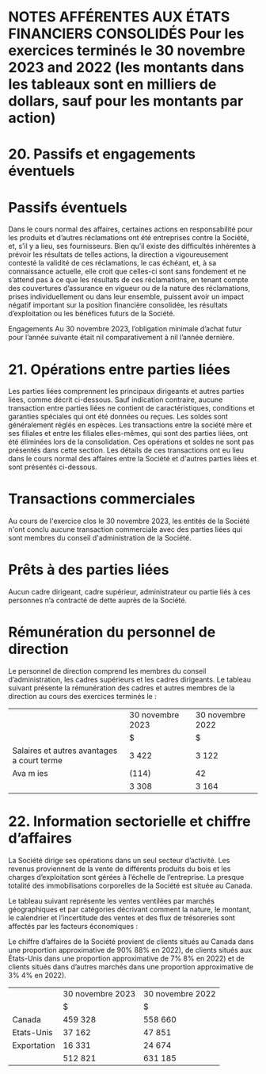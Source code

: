 # NOTES AFFÉRENTES AUX ÉTATS FINANCIERS CONSOLIDÉS Pour les exercices terminés le 30 novembre 2023 and 2022 (les montants dans les tableaux sont en milliers de dollars, sauf pour les montants par action)

# 20. Passifs et engagements éventuels

# Passifs éventuels

Dans le cours normal des affaires, certaines actions en responsabilité pour les produits et d’autres réclamations ont été entreprises contre la Société, et, s’il y a lieu, ses fournisseurs. Bien qu’il existe des difficultés inhérentes à prévoir les résultats de telles actions, la direction a vigoureusement contesté la validité de ces réclamations, le cas échéant, et, à sa connaissance actuelle, elle croit que celles-ci sont sans fondement et ne s’attend pas à ce que les résultats de ces réclamations, en tenant compte des couvertures d’assurance en vigueur ou de la nature des réclamations, prises individuellement ou dans leur ensemble, puissent avoir un impact négatif important sur la position financière consolidée, les résultats d’exploitation ou les bénéfices futurs de la Société.

Engagements Au 30 novembre 2023, l’obligation minimale d’achat futur pour l’année suivante était nil comparativement à nil l’année dernière.

# 21. Opérations entre parties liées

Les parties liées comprennent les principaux dirigeants et autres parties liées, comme décrit ci-dessous. Sauf indication contraire, aucune transaction entre parties liées ne contient de caractéristiques, conditions et garanties spéciales qui ont été données ou reçues. Les soldes sont généralement réglés en espèces. Les transactions entre la société mère et ses filiales et entre les filiales elles-mêmes, qui sont des parties liées, ont été éliminées lors de la consolidation. Ces opérations et soldes ne sont pas présentés dans cette section. Les détails de ces transactions ont eu lieu dans le cours normal des affaires entre la Société et d'autres parties liées et sont présentés ci-dessous.

# Transactions commerciales

Au cours de l'exercice clos le 30 novembre 2023, les entités de la Société n'ont conclu aucune transaction commerciale avec des parties liées qui sont membres du conseil d'administration de la Société.

# Prêts à des parties liées

Aucun cadre dirigeant, cadre supérieur, administrateur ou partie liés à ces personnes n’a contracté de dette auprès de la Société.

# Rémunération du personnel de direction

Le personnel de direction comprend les membres du conseil d’administration, les cadres supérieurs et les cadres dirigeants. Le tableau suivant présente la rémunération des cadres et autres membres de la direction au cours des exercices terminés le :

<table><tr><td></td><td>30 novembre 2023</td><td>30 novembre 2022</td></tr><tr><td></td><td>$</td><td>$</td></tr><tr><td>Salaires et autres avantages a court terme</td><td>3 422</td><td>3 122</td></tr><tr><td>Ava m     ies</td><td>(114)</td><td>42</td></tr><tr><td></td><td>3 308</td><td>3 164</td></tr></table>

# 22. Information sectorielle et chiffre d’affaires

La Société dirige ses opérations dans un seul secteur d’activité. Les revenus proviennent de la vente de différents produits du bois et les charges d’exploitation sont gérées à l’échelle de l’entreprise. La presque totalité des immobilisations corporelles de la Société est située au Canada.

Le tableau suivant représente les ventes ventilées par marchés géographiques et par catégories décrivant comment la nature, le montant, le calendrier et l’incertitude des ventes et des flux de trésoreries sont affectés par les facteurs économiques :

Le chiffre d’affaires de la Société provient de clients situés au Canada dans une proportion approximative de $90 \%$ $8 8 \%$ en 2022), de clients situés aux États-Unis dans une proportion approximative de $7 \%$ $8 \%$ en 2022) et de clients situés dans d’autres marchés dans une proportion approximative de $3 \%$ $4 \%$ en 2022).

<table><tr><td></td><td>30 novembre 2023</td><td>30 novembre 2022</td></tr><tr><td></td><td>$</td><td>$</td></tr><tr><td>Canada</td><td>459 328</td><td>558 660</td></tr><tr><td>Etats-Unis</td><td>37 162</td><td>47 851</td></tr><tr><td>Exportation</td><td>16 331</td><td>24 674</td></tr><tr><td></td><td>512 821</td><td>631 185</td></tr></table>